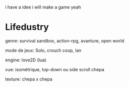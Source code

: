 i have a idee i will make a game yeah
# Lifedustry
genre: survival sandbox, action-rpg, avanture, open world

mode de jeux: Solo, crouch coop, lan

engine: love2D (lua)

vue: isométrique, top-down ou side scroll chepa

texture: chepa x chepa
